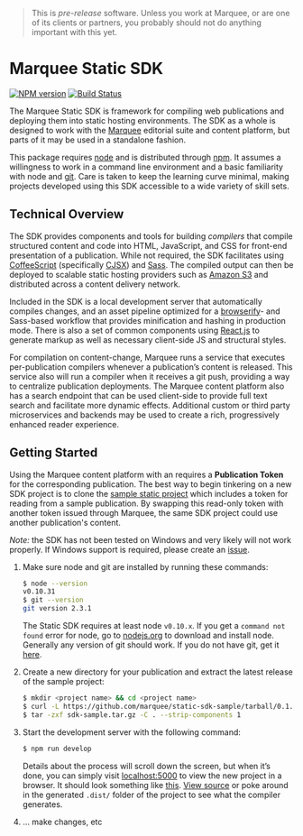 > This is _pre-release_ software. Unless you work at Marquee, or are one of its clients or partners, you probably should not do anything important with this yet.

Marquee Static SDK
==================
 
[![NPM version](https://badge.fury.io/js/marquee-static-sdk.svg)](http://badge.fury.io/js/marquee-static-sdk) [![Build Status](https://travis-ci.org/marquee/static-sdk.svg)](https://travis-ci.org/marquee/static-sdk)

The Marquee Static SDK is framework for compiling web publications and deploying them into static hosting environments. The SDK as a whole is designed to work with the [Marquee](http://marquee.by) editorial suite and content platform, but parts of it may be used in a standalone fashion.

This package requires [node](https://nodejs.org/) and is distributed through [npm](https://www.npmjs.com/package/marquee-static-sdk/). It assumes a willingness to work in a command line environment and a basic familiarity with node and [git](http://git-scm.com/). Care is taken to keep the learning curve minimal, making projects developed using this SDK accessible to a wide variety of skill sets.


## Technical Overview

The SDK provides components and tools for building _compilers_ that compile structured content and code into HTML, JavaScript, and CSS for front-end presentation of a publication. While not required, the SDK facilitates using [CoffeeScript](http://coffeescript.org/) (specifically [CJSX](https://github.com/jsdf/coffee-react)) and [Sass](http://sass-lang.com/). The compiled output can then be deployed to scalable static hosting providers such as [Amazon S3](http://aws.amazon.com/s3/) and distributed across a content delivery network.

Included in the SDK is a local development server that automatically compiles changes, and an asset pipeline optimized for a [browserify](http://browserify.org/)- and Sass-based workflow that provides minification and hashing in production mode. There is also a set of common components using [React.js](http://facebook.github.io/react/) to generate markup as well as necessary client-side JS and structural styles.

For compilation on content-change, Marquee runs a service that executes per-publication compilers whenever a publication’s content is released. This service also will run a compiler when it receives a git push, providing a way to centralize publication deployments. The Marquee content platform also has a search endpoint that can be used client-side to provide full text search and facilitate more dynamic effects. Additional custom or third party microservices and backends may be used to create a rich, progressively enhanced reader experience.


## Getting Started

Using the Marquee content platform with an requires a **Publication Token** for the corresponding publication. The best way to begin tinkering on a new SDK project is to clone the [sample static project](https://github.com/marquee/sample-static-project) which includes a token for reading from a sample publication. By swapping this read-only token with another token issued through Marquee, the same SDK project could use another publication's content.

_Note:_ the SDK has not been tested on Windows and very likely will not work properly. If Windows support is required, please create an [issue](https://github.com/marquee/static-sdk/issues).


1.  Make sure node and git are installed by running these commands:

    ```sh
    $ node --version
    v0.10.31
    $ git --version
    git version 2.3.1
    ```

    The Static SDK requires at least node `v0.10.x`. If you get a `command not found` error for node, go to [nodejs.org](https://nodejs.org) to download and install node. Generally any version of git should work. If you do not have git, get it [here](http://git-scm.com/).

2.  Create a new directory for your publication and extract the latest release of the sample project:

    ```sh
    $ mkdir <project name> && cd <project name>
    $ curl -L https://github.com/marquee/static-sdk-sample/tarball/0.1.0 > sdk-sample.tar.gz
    $ tar -zxf sdk-sample.tar.gz -C . --strip-components 1
    ```

3.  Start the development server with the following command:

    ```sh
    $ npm run develop
    ```

    Details about the process will scroll down the screen, but when it’s done, you can simply visit [localhost:5000](http://localhost:5000) to view the new project in a browser. It should look something like [this](http://sample-project.marquee.pub/). [View source](view-source:http://localhost:5000/) or poke around in the generated `.dist/` folder of the project to see what the compiler generates.

3.  … make changes, etc